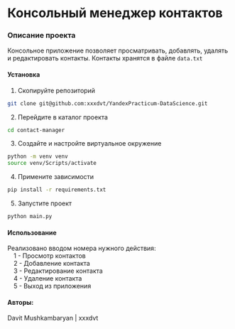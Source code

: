 # Консольный менеджер контактов
### Описание проекта
Консольное приложение позволяет просматривать, добавлять, удалять и редактировать контакты. Контакты хранятся в файле `data.txt`

#### Установка
1. Скопируйте репозиторий
```bash
git clone git@github.com:xxxdvt/YandexPracticum-DataScience.git
```
2. Перейдите в каталог проекта
```bash
cd contact-manager
```
3. Создайте и настройте виртуальное окружение 
```bash 
python -m venv venv
source venv/Scripts/activate
```
4. Примените зависимости
```bash
pip install -r requirements.txt
```
5. Запустите проект
```bash
python main.py
```

#### Использование
Реализовано вводом номера нужного действия:  
&emsp;1 - Просмотр контактов  
&emsp;2 - Добавление контакта  
&emsp;3 - Редактирование контакта  
&emsp;4 - Удаление контакта  
&emsp;5 - Выход из приложения

#### Авторы:
Davit Mushkambaryan | xxxdvt
